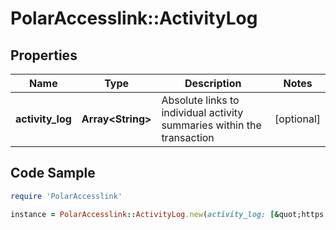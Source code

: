 # PolarAccesslink::ActivityLog

## Properties

Name | Type | Description | Notes
------------ | ------------- | ------------- | -------------
**activity_log** | **Array&lt;String&gt;** | Absolute links to individual activity summaries within the transaction | [optional]

## Code Sample

```ruby
require 'PolarAccesslink'

instance = PolarAccesslink::ActivityLog.new(activity_log: [&quot;https://www.polaraccesslink.com/v3/users/12/activity-transactions/34/activities/56&quot;,&quot;https://www.polaraccesslink.com/v3/users/12/activity-transactions/34/activities/120&quot;])
```



